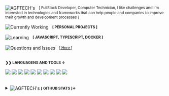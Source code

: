 <div align="left">
  <p>
    <img alt="AGFTECH's" align="center" src="https://img.shields.io/badge/-AGFTECH's-blue.svg?color=1da1f2&style=for-the-badge" />
    &nbsp;
    <small>
      [ FullStack Developer, Computer Technician, I like challenges and I'm interested in technologies and frameworks that can help people and companies to improve their growth and development processes ]
    </small>
  </p>

  <p>
    <img alt="Currently Working" align="center" src="https://img.shields.io/badge/-currently working-4D2AFF.svg?color=4D2AFF&style=for-the-badge" />
    &nbsp;
    <small>
      <strong>[ PERSONAL PROJECTS ]</strong>
    </small>
  </p>

  <p>
    <img alt="Learning" align="center" src="https://img.shields.io/badge/-learning-green.svg?color=4CAF50&style=for-the-badge" />
    &nbsp;
    <small>
      <strong>[ JAVASCRIPT, TYPESCRIPT, DOCKER ]</strong>
    </small>
  </p>

  <p>
    <img alt="Questions and Issues" align="center" src="https://img.shields.io/badge/-Questions and Issues-gray.svg?color=6A788D&style=for-the-badge" />
    &nbsp;
    <small>
      <a href="https://github.com/agftech/agftech/issues">[ Here ]</a>
    </small>
  </p>
  <br />
  
  <small>
    <strong>❯❯ LANGUAGENS AND TOOLS ↓</strong>&nbsp;
  </small>

[<img src="https://img.shields.io/badge/Docker-000000?logo=docker"/>](https://hub.docker.com/) [<img src="https://img.shields.io/badge/Git-000000?logo=git"/>](https://git-scm.com/doc) [<img src="https://img.shields.io/badge/Github-000000?logo=github"/>](https://github.com/) [<img src="https://img.shields.io/badge/Heroku-430098?logo=heroku"/>](https://www.heroku.com/) [<img src="https://img.shields.io/badge/JavaScript-000000?logo=javascript"/>](https://developer.mozilla.org/en-US/docs/Web/JavaScript) [<img src="https://img.shields.io/badge/NodeJS-339933?logo=node-dot-js"/>](https://nodejs.org/en/) [<img src="https://img.shields.io/badge/React-000000?logo=react"/>](https://reactjs.org/) [<img src="https://img.shields.io/badge/React Native-000000?logo=react"/>](https://reactnative.dev/) [<img src="https://img.shields.io/badge/Typescript-007ACC?logo=typescript"/>](https://www.typescriptlang.org/) [<img src="https://img.shields.io/badge/Vercel-000000?logo=vercel"/>](https://vercel.com/)

<div>
   
<br />

<details>
   <summary>
        <img alt="AGFTECH's" align="center" src="https://img.shields.io/badge/-AGFTECH's-blue.svg?color=1da1f2&style=for-the-badge" />
        <small>
          <strong>[ GITHUB STATS ]↓</strong>&nbsp;
        </small>
   </summary>
  <br>

  <p align="left">
    <img align="center" src="https://github-readme-stats.vercel.app/api?username=agftech&show_icons=true&theme=prussian" alt="AGF TECH's Github Stats" />
  </p>

  <img src="https://komarev.com/ghpvc/?username=agftech&label=Views"/>

</details>

<!--
**agftech/agftech** is a ✨ _special_ ✨ repository because its `README.md` (this file) appears on your GitHub profile.

Here are some ideas to get you started:

- 🔭 I’m currently working on ...
- 🌱 I’m currently learning ...
- 👯 I’m looking to collaborate on ...
- 🤔 I’m looking for help with ...
- 💬 Ask me about ...
- 📫 How to reach me: ...
- 😄 Pronouns: ...
- ⚡ Fun fact: ...
-->
